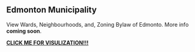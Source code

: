 ## Edmonton Municipality
View Wards, Neighbourhoods, and, Zoning Bylaw of Edmonto. More info **coming soon**.

[****CLICK ME FOR VISULIZATION!!!****](https://mikelotis.github.io/Edmonton-Municipality/.)
